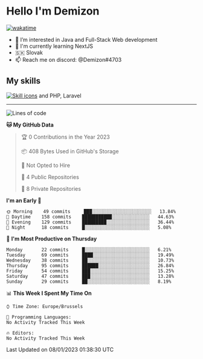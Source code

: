 # Hello I'm Demizon
[![wakatime](https://wakatime.com/badge/user/6ad1949f-d6d7-44f9-9eee-c35e54cc499b.svg)](https://wakatime.com/@6ad1949f-d6d7-44f9-9eee-c35e54cc499b)
- 👀 I’m interested in Java and Full-Stack Web development
- 🌱 I'm currently learning NextJS
- 🇸🇰 Slovak
- 📫 Reach me on discord: @Demizon#4703

## My skills
[![Skill icons](https://skillicons.dev/icons?i=java,js,ts,html,css,react,py,git,docker,linux,mysql,mongo&theme=dark)](https://github.com/Demizon3433) and PHP, Laravel

---

<!--START_SECTION:waka-->
![Lines of code](https://img.shields.io/badge/From%20Hello%20World%20I%27ve%20Written-44%20Thousand%20lines%20of%20code-blue)

**🐱 My GitHub Data** 

> 🏆 0 Contributions in the Year 2023
 > 
> 📦 408 Bytes Used in GitHub's Storage 
 > 
> 🚫 Not Opted to Hire
 > 
> 📜 4 Public Repositories 
 > 
> 🔑 8 Private Repositories  
 > 
**I'm an Early 🐤** 

```text
🌞 Morning    49 commits     ███░░░░░░░░░░░░░░░░░░░░░░   13.84% 
🌆 Daytime    158 commits    ███████████░░░░░░░░░░░░░░   44.63% 
🌃 Evening    129 commits    █████████░░░░░░░░░░░░░░░░   36.44% 
🌙 Night      18 commits     █░░░░░░░░░░░░░░░░░░░░░░░░   5.08%

```
📅 **I'm Most Productive on Thursday** 

```text
Monday       22 commits     █░░░░░░░░░░░░░░░░░░░░░░░░   6.21% 
Tuesday      69 commits     ████░░░░░░░░░░░░░░░░░░░░░   19.49% 
Wednesday    38 commits     ██░░░░░░░░░░░░░░░░░░░░░░░   10.73% 
Thursday     95 commits     ██████░░░░░░░░░░░░░░░░░░░   26.84% 
Friday       54 commits     ███░░░░░░░░░░░░░░░░░░░░░░   15.25% 
Saturday     47 commits     ███░░░░░░░░░░░░░░░░░░░░░░   13.28% 
Sunday       29 commits     ██░░░░░░░░░░░░░░░░░░░░░░░   8.19%

```


📊 **This Week I Spent My Time On** 

```text
⌚︎ Time Zone: Europe/Brussels

💬 Programming Languages: 
No Activity Tracked This Week

🔥 Editors: 
No Activity Tracked This Week

```


 Last Updated on 08/01/2023 01:38:30 UTC
<!--END_SECTION:waka-->
